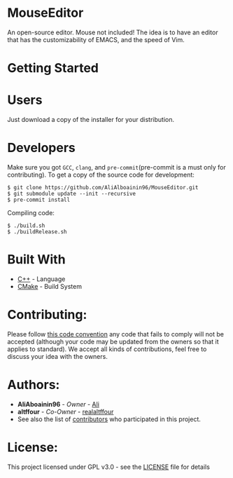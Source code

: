 # MouseEditor
An open-source editor. Mouse not included!
The idea is to have an editor that has the customizability of EMACS, and the speed of Vim.

# Getting Started

# Users
Just download a copy of the installer for your distribution.

# Developers

Make sure you got ```GCC```, ```clang```, and ```pre-commit```(pre-commit is a must only for contributing).
To get a copy of the source code for development:
```shell
$ git clone https://github.com/AliAlboainin96/MouseEditor.git
$ git submodule update --init --recursive
$ pre-commit install
```
Compiling code:
```shell
$ ./build.sh
$ ./buildRelease.sh
```

# Built With
* [C++](https://en.wikipedia.org/wiki/C%2B%2B) - Language
* [CMake](https://cmake.org) - Build System

# Contributing:
Please follow [this code convention](https://www.doc.ic.ac.uk/lab/cplus/cstyle.html) any code that fails to comply will not be accepted (although your code may be updated from the owners so that it applies to standard).
We accept all kinds of contributions, feel free to discuss your idea with the owners.

# Authors:
* **AliAboainin96** - *Owner* - [Ali](https://github.com/AliAlboainin96)
* **altffour** - *Co-Owner* - [realaltffour](https://github.com/realaltffour)
* See also the list of [contributors](https://github.com/AliAlboainin96/MouseEditor/graphs/contributors) who participated in this project.

# License:
This project licensed under GPL v3.0 - see the [LICENSE](LICENSE) file for details
